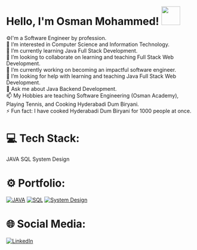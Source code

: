 # Hello, I'm Osman Mohammed! <img src = "https://raw.githubusercontent.com/MartinHeinz/MartinHeinz/master/wave.gif" width = 50px>
⚙️I'm a Software Engineer by profession.<br>👀 I’m interested in Computer Science and Information Technology.<br>🌱 I’m currently learning Java Full Stack Development.<br>💞️ I’m looking to collaborate on learning and teaching Full Stack Web Development.<br>🔭 I’m currently working on becoming an impactful software engineer.<br>🤝 I’m looking for help with learning and teaching Java Full Stack Web Development.<br>💬 Ask me about Java Backend Development. <br>📫 My Hobbies are teaching Software Engineering (Osman Academy), Playing Tennis, and Cooking Hyderabadi Dum Biryani.<br>⚡ Fun fact: I have cooked Hyderabadi Dum Biryani for 1000 people at once. 

# 💻 Tech Stack:
JAVA
SQL
System Design

# ⚙️ Portfolio:
[![JAVA](https://img.shields.io/badge/java%20projects-%236DB33F.svg?style=for-the-badge&logo=java&logoColor=white)](https://github.com/stars/osman-software-engineer/lists/portfolio-java)
[![SQL](https://img.shields.io/badge/sql%20projects-%236DB33F.svg?style=for-the-badge&logo=java&logoColor=white)](https://github.com/stars/osman-software-engineer/lists/portfolio-sql)
[![System Design](https://img.shields.io/badge/system%20design%20projects-%236DB33F.svg?style=for-the-badge&logo=java&logoColor=white)](https://github.com/stars/osman-software-engineer/lists/portfolio-system-design)

# 🌐 Social Media:
[![LinkedIn](https://img.shields.io/badge/LinkedIn-%230077B5.svg?logo=linkedin&logoColor=white)](https://linkedin.com/in/osman-mohammed-434661108) 


<!---
Osman-SoftwareEngineer/Osman-SoftwareEngineer is a ✨ special ✨ repository because its `README.md` (this file) appears on your GitHub profile.
You can click the Preview link to take a look at your changes.
--->
